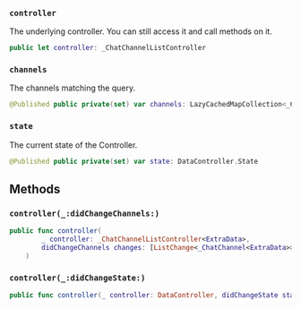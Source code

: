 
### `controller`

The underlying controller. You can still access it and call methods on it.

``` swift
public let controller: _ChatChannelListController
```

### `channels`

The channels matching the query.

``` swift
@Published public private(set) var channels: LazyCachedMapCollection<_ChatChannel<ExtraData>> = []
```

### `state`

The current state of the Controller.

``` swift
@Published public private(set) var state: DataController.State
```

## Methods

### `controller(_:didChangeChannels:)`

``` swift
public func controller(
        _ controller: _ChatChannelListController<ExtraData>,
        didChangeChannels changes: [ListChange<_ChatChannel<ExtraData>>]
    ) 
```

### `controller(_:didChangeState:)`

``` swift
public func controller(_ controller: DataController, didChangeState state: DataController.State) 
